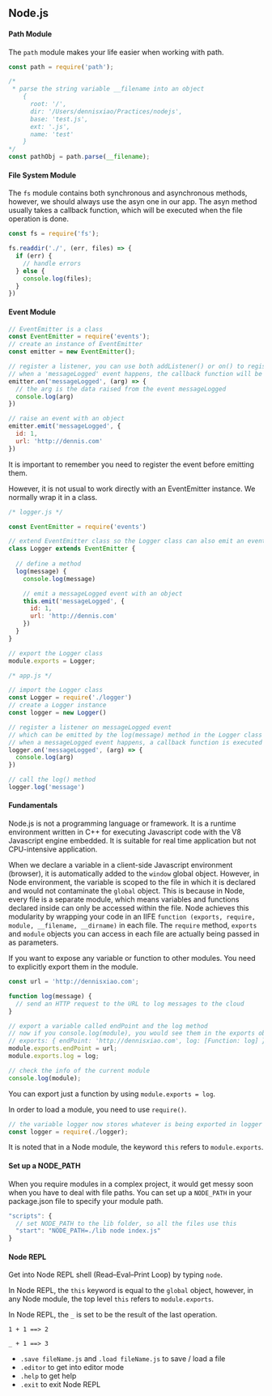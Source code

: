 ## Node.js

#### Path Module

The `path` module makes your life easier when working with path.

```js
const path = require('path');

/*
 * parse the string variable __filename into an object
    { 
      root: '/',
      dir: '/Users/dennisxiao/Practices/nodejs',
      base: 'test.js',
      ext: '.js',
      name: 'test' 
    }
*/
const pathObj = path.parse(__filename);
```

#### File System Module

The `fs` module contains both synchronous and asynchronous methods, however, we should always use the asyn one in our app. The asyn method usually takes a callback function, which will be executed when the file operation is done.

```js
const fs = require('fs');

fs.readdir('./', (err, files) => {
  if (err) {
    // handle errors
  } else {
    console.log(files);
  }
})
```

#### Event Module

```js
// EventEmitter is a class
const EventEmitter = require('events');
// create an instance of EventEmitter
const emitter = new EventEmitter();

// register a listener, you can use both addListener() or on() to register a listener
// when a 'messageLogged' event happens, the callback function will be executed
emitter.on('messageLogged', (arg) => {
  // the arg is the data raised from the event messageLogged
  console.log(arg)
})

// raise an event with an object
emitter.emit('messageLogged', {
  id: 1,
  url: 'http://dennis.com'
})
```

It is important to remember you need to register the event before emitting them.

However, it is not usual to work directly with an EventEmitter instance. We normally wrap it in a class.

```js
/* logger.js */

const EventEmitter = require('events')

// extend EventEmitter class so the Logger class can also emit an event
class Logger extends EventEmitter {
  
  // define a method
  log(message) {
    console.log(message)

    // emit a messageLogged event with an object
    this.emit('messageLogged', {
      id: 1,
      url: 'http://dennis.com'
    })
  }
}

// export the Logger class
module.exports = Logger;
```

```js
/* app.js */

// import the Logger class
const Logger = require('./logger')
// create a Logger instance
const logger = new Logger()

// register a listener on messageLogged event
// which can be emitted by the log(message) method in the Logger class
// when a messageLogged event happens, a callback function is executed
logger.on('messageLogged', (arg) => {
  console.log(arg)
})

// call the log() method
logger.log('message')
```

#### Fundamentals

Node.js is not a programming language or framework. It is a runtime environment written in C++ for executing Javascript code with the V8 Javascript engine embedded. It is suitable for real time application but not CPU-intensive application.

When we declare a variable in a client-side Javascript environment (browser), it is automatically added to the `window` global object. However, in Node environment, the variable is scoped to the file in which it is declared and would not contaminate the `global` object. This is because in Node, every file is a separate module, which means variables and functions declared inside can only be accessed within the file. Node achieves this modularity by wrapping your code in an IIFE `function (exports, require, module, __filename, __dirname)` in each file. The `require` method, `exports` and `module` objects you can access in each file are actually being passed in as parameters.

If you want to expose any variable or function to other modules. You need to explicitly export them in the module. 

```js
const url = 'http://dennisxiao.com';

function log(message) {
  // send an HTTP request to the URL to log messages to the cloud
}

// export a variable called endPoint and the log method
// now if you console.log(module), you would see them in the exports object
// exports: { endPoint: 'http://dennisxiao.com', log: [Function: log] }
module.exports.endPoint = url;
module.exports.log = log;

// check the info of the current module
console.log(module);
```

You can export just a function by using `module.exports = log`.

In order to load a module, you need to use `require()`.

```js
// the variable logger now stores whatever is being exported in logger module
const logger = require(./logger);
```

It is noted that in a Node module, the keyword `this` refers to `module.exports`.

#### Set up a NODE_PATH

When you require modules in a complex project, it would get messy soon when you have to deal with file paths. You can set up a `NODE_PATH` in your package.json file to specify your module path.

```js
"scripts": {
  // set NODE_PATH to the lib folder, so all the files use this 
  "start": "NODE_PATH=./lib node index.js"
}
```

#### Node REPL

Get into Node REPL shell (Read–Eval–Print Loop) by typing `node`.

In Node REPL, the `this` keyword is equal to the `global` object, however, in any Node module, the top level `this` refers to `module.exports`.

In Node REPL, the `_` is set to be the result of the last operation.

```
1 + 1 ==> 2

_ + 1 ==> 3
```

- `.save fileName.js` and `.load fileName.js` to save / load a file
- `.editor` to get into editor mode
- `.help` to get help
- `.exit` to exit Node REPL
